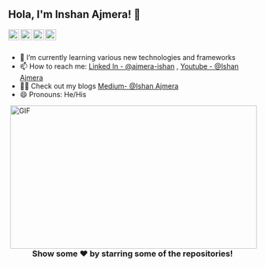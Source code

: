 ## Hola, I'm Inshan Ajmera! 👋

<a href="https://www.linkedin.com/in/ajmera-ishan/">
  <img align="left" alt="Ishan's Linkdein" width="22px" src="https://cdn.jsdelivr.net/npm/simple-icons@v3/icons/linkedin.svg" />
</a>
<a href="https://github.com/Ishan-Ajmera">
  <img align="left" alt="Ishan's Github" width="22px" src="https://cdn.jsdelivr.net/npm/simple-icons@v3/icons/github.svg" />
</a>
<a href="https://www.youtube.com/channel/UCIYVzaum00YxuuMiViqZocQ">
  <img align="left" alt="Ishan's Youtube" width="22px" src="https://cdn.jsdelivr.net/npm/simple-icons@v3/icons/youtube.svg" />
</a>
<a href="https://medium.com/@ajmeraishan11/">
 <img align="left" alt="My medium blogs" width="22px" src="https://cdn.jsdelivr.net/npm/simple-icons@3.13.0/icons/medium.svg"/>
</a>
<br/>
<br/>


- 🌱 I’m currently learning various new technologies and frameworks
- 📫 How to reach me: [Linked In - @ajmera-ishan](https://www.linkedin.com/in/ajmera-ishan) , [Youtube - @Ishan Ajmera](https://www.youtube.com/channel/UCIYVzaum00YxuuMiViqZocQ/featured)
- 👨‍💻 Check out my blogs [Medium- @Ishan Ajmera](https://medium.com/@ajmeraishan11)
- 😄 Pronouns: He/His
<img align="right" alt="GIF" src="https://github.com/abhisheknaiidu/abhisheknaiidu/blob/master/code.gif?raw=true" width="500" height="290" />

<div align="center">

### Show some ❤️ by starring some of the repositories!

</div>
